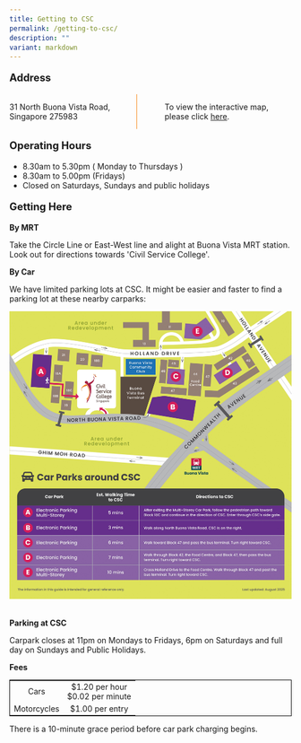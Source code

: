 ```yaml
---
title: Getting to CSC
permalink: /getting-to-csc/
description: ""
variant: markdown
---
```

<style>
table {
	border: black 1px solid;
  border-collapse: collapse;
	}
	
.grid-container {
	 display: grid;
	 grid-template-columns: 50% 50%;
	
}

.grid-child {
	
	}	
	
.vertical-line {
	border-left: 1px solid #F68B1F;

	}
.grid-container-vertline {
	display: grid;
	grid-template-columns: 45% 10% 45%;
	}

.Main-header {
	font-weight: bold;
	font-size: 1.3em;
	}	

</style>
<p class="Main-header">Address</p>
<div class="grid-container-vertline">
	<div class="grid-child">
		<p>31 North Buona Vista Road, <br>Singapore 275983</p>
	</div>
	<div class="vertical-line"></div>
	<div class="grid-child">
		<p>To view the interactive map, please click <a target="_blank" href="https://www.onemap.gov.sg/?lat=1.3098006&amp;lng=103.7918731">here</a>.</p></div>
</div>



<p class="Main-header">Operating Hours</p>
<ul>
	<li>8.30am to 5.30pm ( Monday to Thursdays )</li>
	<li>8.30am to 5.00pm (Fridays)</li>
	<li>Closed on Saturdays, Sundays and public holidays</li>
	</ul>
<p class="Main-header">Getting Here</p>

<b>By MRT</b>
<p>Take the Circle Line or East-West line and alight at Buona Vista MRT station. Look out for directions towards 'Civil Service College'.</p>

<b>By Car</b>	
<p>We have limited parking lots at CSC. It might be easier and faster to find a parking lot at these nearby carparks: </p>

<p>

<img alt="Alternative Parking 2025" style="max-width: 100%; height: auto;" src="/images/Reach%20Us/Alternative_Parking_2025.jpg"></p>



<br>
<b>Parking at CSC</b>
<p>Carpark closes at 11pm on Mondays to Fridays, 6pm on Saturdays and full day on Sundays and Public Holidays.</p>

<b>Fees</b>
<table>
	<tbody>
		<tr align="center">
			<td>Cars</td>
			<td>$1.20 per hour <br> $0.02 per minute</td>
		</tr>	
		<tr align="center">
			<td>Motorcycles</td>
			<td>$1.00 per entry</td>
		</tr>
	</tbody>
</table>
There is a 10-minute grace period before car park charging begins.